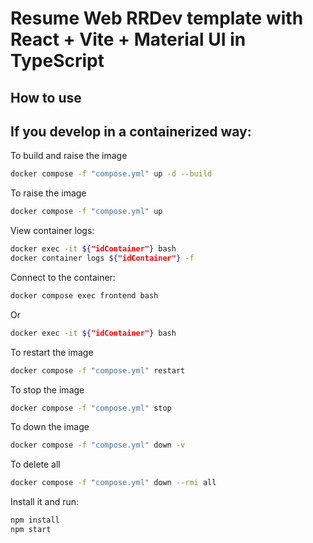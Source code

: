 # Resume Web RRDev template with React + Vite + Material UI in TypeScript

## How to use

## If you develop in a containerized way:
To build and raise the image
```bash
docker compose -f "compose.yml" up -d --build
```
To raise the image
```bash
docker compose -f "compose.yml" up
```
View container logs:
```bash
docker exec -it ${"idContainer"} bash
docker container logs ${"idContainer"} -f
```
Connect to the container:
```bash
docker compose exec frontend bash
```
Or
```bash
docker exec -it ${"idContainer"} bash
```

To restart the image
```bash
docker compose -f "compose.yml" restart
```
To stop the image
```bash
docker compose -f "compose.yml" stop
```
To down the image
```bash
docker compose -f "compose.yml" down -v
```
To delete all
```bash
docker compose -f "compose.yml" down --rmi all
```

Install it and run:

```bash
npm install
npm start
```
